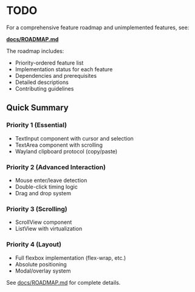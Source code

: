 # TODO

For a comprehensive feature roadmap and unimplemented features, see:

**[docs/ROADMAP.md](docs/ROADMAP.md)**

The roadmap includes:
- Priority-ordered feature list
- Implementation status for each feature
- Dependencies and prerequisites
- Detailed descriptions
- Contributing guidelines

## Quick Summary

### Priority 1 (Essential)
- TextInput component with cursor and selection
- TextArea component with scrolling
- Wayland clipboard protocol (copy/paste)

### Priority 2 (Advanced Interaction)
- Mouse enter/leave detection
- Double-click timing logic
- Drag and drop system

### Priority 3 (Scrolling)
- ScrollView component
- ListView with virtualization

### Priority 4 (Layout)
- Full flexbox implementation (flex-wrap, etc.)
- Absolute positioning
- Modal/overlay system

See [docs/ROADMAP.md](docs/ROADMAP.md) for complete details.
